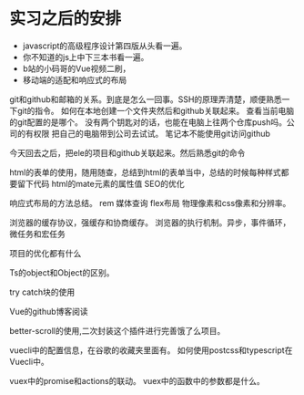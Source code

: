 # 实习之后的安排

* javascript的高级程序设计第四版从头看一遍。
* 你不知道的js上中下三本书看一遍。
* b站的小码哥的Vue视频二刷，
* 移动端的适配和响应式的布局

git和github和邮箱的关系。到底是怎么一回事。SSH的原理弄清楚，顺便熟悉一下git的指令。
如何在本地创建一个文件夹然后和github关联起来。
查看当前电脑的git配置的是哪个。
没有两个钥匙对的话，也能在电脑上往两个仓库push吗。公司的有权限
把自己的电脑带到公司去试试。
笔记本不能使用git访问github

今天回去之后，把ele的项目和github关联起来。然后熟悉git的命令

html的表单的使用，随用随查，总结到html的表单当中，总结的时候每种样式都要留下代码
html的mate元素的属性值
SEO的优化

响应式布局的方法总结。 rem 媒体查询 flex布局
物理像素和css像素和分辨率。

浏览器的缓存协议，强缓存和协商缓存。
浏览器的执行机制。异步，事件循环，微任务和宏任务

项目的优化都有什么

Ts的object和Object的区别。

try catch块的使用

Vue的github博客阅读

better-scroll的使用,二次封装这个插件进行完善饿了么项目。

vuecli中的配置信息，在谷歌的收藏夹里面有。
如何使用postcss和typescript在Vuecli中。

vuex中的promise和actions的联动。
vuex中的函数中的参数都是什么。
